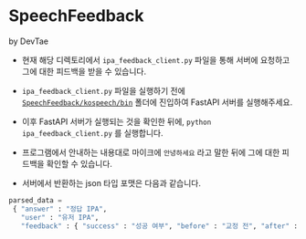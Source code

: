 # SpeechFeedback

by DevTae

- 현재 해당 디렉토리에서 `ipa_feedback_client.py` 파일을 통해 서버에 요청하고 그에 대한 피드백을 받을 수 있습니다.

- `ipa_feedback_client.py` 파일을 실행하기 전에 [`SpeechFeedback/kospeech/bin`](https://github.com/DevTae/SpeechFeedback/tree/main/kospeech/bin) 폴더에 진입하여 FastAPI 서버를 실행해주세요.

- 이후 FastAPI 서버가 실행되는 것을 확인한 뒤에, `python ipa_feedback_client.py` 를 실행합니다.

- 프로그램에서 안내하는 내용대로 마이크에 `안녕하세요` 라고 말한 뒤에 그에 대한 피드백을 확인할 수 있습니다.

- 서버에서 반환하는 json 타입 포맷은 다음과 같습니다.

``` python
parsed_data =
 { "answer" : "정답 IPA",
   "user" : "유저 IPA",
   "feedback" : { "success" : "성공 여부", "before" : "교정 전", "after" : "교정 후" } }
```
